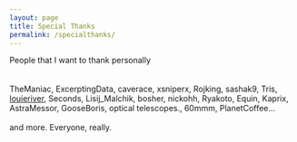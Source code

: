 ```yaml
---
layout: page
title: Special Thanks
permalink: /specialthanks/
---
```

People that I want to thank personally  
<br>
<br>
TheManiac, ExcerptingData, caverace, xsniperx, Rojking, sashak9, Tris, [louieriver](/assets/image/fang.png), Seconds, Lisij_Malchik, bosher, nickohh, Ryakoto, Equin, Kaprix, AstraMessor, GooseBoris, optical telescopes., 60mmm, PlanetCoffee...
<br>
<br>and more. Everyone, really.